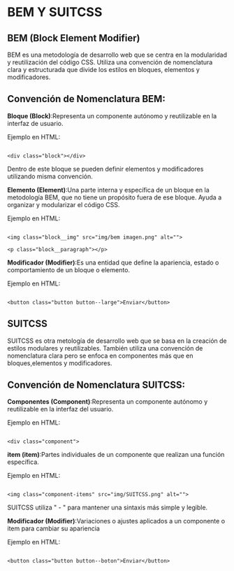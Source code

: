 # BEM Y SUITCSS

## BEM (Block Element Modifier)

BEM es una metodología de desarrollo web que se centra en la modularidad y reutilización del código CSS. Utiliza una convención de nomenclatura clara y estructurada que divide los estilos en bloques, elementos y modificadores.

## Convención de Nomenclatura BEM:

**Bloque (Block)**:Representa un componente autónomo y reutilizable en la interfaz de usuario.

Ejemplo en HTML:

```

<div class="block"></div>

```

Dentro de este bloque se pueden definir elementos y modificadores utilizando misma convención.

**Elemento (Element)**:Una parte interna y específica de un bloque en la metodología BEM, que no tiene un propósito fuera de ese bloque. Ayuda a organizar y modularizar el código CSS.

Ejemplo en HTML:

```

<img class="block__img" src="img/bem imagen.png" alt="">

<p class="block__paragraph"></p>

```

**Modificador (Modifier)**:Es una entidad que define la apariencia, estado o comportamiento de un bloque o elemento.

Ejemplo en HTML:

```

<button class="button button--large">Enviar</button>

```

## SUITCSS

SUITCSS es otra metología de desarrollo web que se basa en la creación de estilos modulares y reutilizables. También utiliza una convención de nomenclatura clara pero se enfoca en componentes más que en bloques,elementos y modificadores.

## Convención de Nomenclatura SUITCSS:

**Componentes (Component)**:Representa un componente autónomo y reutilizable en la interfaz del usuario.

Ejemplo en HTML:

```

<div class="component">

```

**item (item)**:Partes individuales de un componente que realizan una función específica.

Ejemplo en HTML:

```

<img class="component-items" src="img/SUITCSS.png" alt="">

```

SUITCSS utiliza " - " para mantener una sintaxis más simple y legible.

**Modificador (Modifier)**:Variaciones o ajustes aplicados a un componente o item para cambiar su apariencia 

Ejemplo en HTML:

```

<button class="button button--boton">Enviar</button>

```









